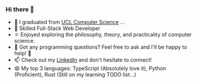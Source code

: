 ### Hi there 👋

<!-- **jerryyangboyu/jerryyangboyu** is a ✨ _special_ ✨ repository because its `README.md` (this file) appears on your GitHub profile.

Here are some ideas to get you started: -->

- 🔭 I graduated from [UCL Computer Science](https://ucl.ac.uk/computer-science) ...
- 🌱 Skilled Full-Stack Web Developer
- ⚛️ Enjoyed exploring the philosophy, theory, and practicality of computer science.
- 💬 Got any programming questions? Feel free to ask and I'll be happy to help! 🤠
- 📫 Check out my [LinkedIn](https://www.linkedin.com/in/jerryyangboyu/) and don't hesitate to connect!
- 😄 My top 3 languages: TypeScript (Absolutely love it), Python (Proficient), Rust (Still on my learning TODO list...)
